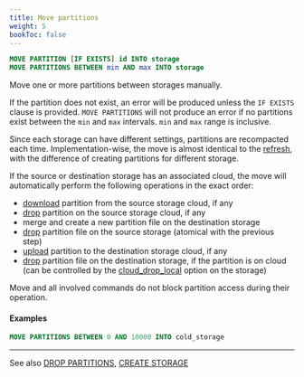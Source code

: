 ```yaml
---
title: Move partitions
weight: 5
bookToc: false
---
```


```SQL
MOVE PARTITION [IF EXISTS] id INTO storage
MOVE PARTITIONS BETWEEN min AND max INTO storage
```

Move one or more partitions between storages manually.

If the partition does not exist, an error will be produced unless the `IF EXISTS` clause is provided.
`MOVE PARTITIONS` will not produce an error if no partitions exist between the `min` and `max` intervals.
`min` and `max` range is inclusive.

Since each storage can have different settings, partitions are recompacted each time.
Implementation-wise, the move is almost identical to the [refresh](/docs/data/refresh/), with the difference of creating partitions for different storage.

If the source or destination storage has an associated cloud, the move will automatically perform the following operations in the exact order:

- [download](/docs/data/download/) partition from the source storage cloud, if any
- [drop](/docs/data/drop/) partition on the source storage cloud, if any
- merge and create a new partition file on the destination storage
- [drop](/docs/data/drop/) partition file on the source storage (atomical with the previous step)
- [upload](/docs/data/upload/) partition to the destination storage cloud, if any
- [drop](/docs/data/drop/) partition file on the destination storage, if the partition is on cloud (can be controlled by the [cloud_drop_local](/docs/storage/create_storage/) option on the storage)

Move and all involved commands do not block partition access during their operation.

#### Examples

```SQL
MOVE PARTITIONS BETWEEN 0 AND 10000 INTO cold_storage
```

---

See also [DROP PARTITIONS](/docs/data/drop/), [CREATE STORAGE](/docs/storage/create_storage/)
